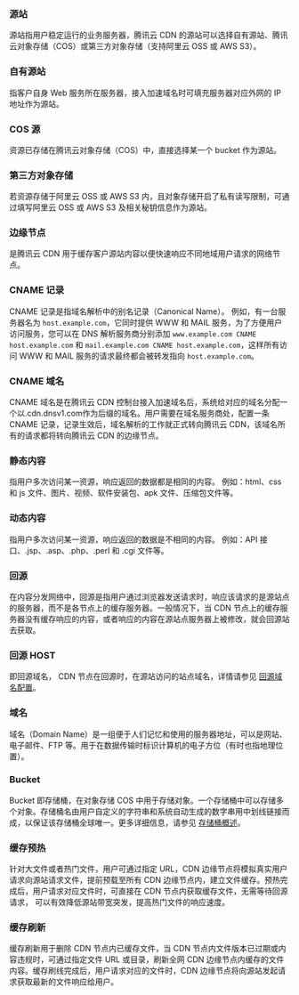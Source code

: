 

### 源站
源站指用户稳定运行的业务服务器，腾讯云 CDN 的源站可以选择自有源站、腾讯云对象存储（COS）或第三方对象存储（支持阿里云 OSS 或 AWS S3）。

### 自有源站
指客户自身 Web 服务所在服务器，接入加速域名时可填充服务器对应外网的 IP 地址作为源站。

### COS 源
资源已存储在腾讯云对象存储（COS）中，直接选择某一个 bucket 作为源站。


### 第三方对象存储
若资源存储于阿里云 OSS 或 AWS S3 内，且对象存储开启了私有读写限制，可通过填写阿里云 OSS 或 AWS S3 及相关秘钥信息作为源站。

### 边缘节点
是腾讯云 CDN 用于缓存客户源站内容以便快速响应不同地域用户请求的网络节点。

### CNAME 记录
CNAME 记录是指域名解析中的别名记录（Canonical Name）。
例如，有一台服务器名为 `host.example.com`，它同时提供 WWW 和 MAIL 服务，为了方便用户访问服务，您可以在 DNS 解析服务商分别添加 `www.example.com CNAME host.example.com` 和 `mail.example.com CNAME host.example.com`，这样所有访问 WWW 和 MAIL 服务的请求最终都会被转发指向 `host.example.com`。

### CNAME 域名
CNAME 域名是在腾讯云 CDN 控制台接入加速域名后，系统给对应的域名分配一个以.cdn.dnsv1.com作为后缀的域名。用户需要在域名服务商处，配置一条 CNAME 记录，记录生效后，域名解析的工作就正式转向腾讯云 CDN，该域名所有的请求都将转向腾讯云 CDN 的边缘节点。

### 静态内容
指用户多次访问某一资源，响应返回的数据都是相同的内容。
例如：html、css 和 js 文件、图片、视频、软件安装包、apk 文件、压缩包文件等。

### 动态内容
指用户多次访问某一资源，响应返回的数据是不相同的内容。
例如：API 接口、.jsp、.asp、.php、.perl 和 .cgi 文件等。

### 回源
在内容分发网络中，回源是指用户通过浏览器发送请求时，响应该请求的是源站点的服务器，而不是各节点上的缓存服务器。一般情况下，当 CDN 节点上的缓存服务器没有缓存响应的内容，或者响应的内容在源站点服务器上被修改，就会回源站去获取。

### 回源 HOST
即回源域名， CDN 节点在回源时，在源站访问的站点域名，详情请参见 [回源域名配置](https://cloud.tencent.com/document/product/228/41334#exp)。

### 域名
域名（Domain Name）是一组便于人们记忆和使用的服务器地址，可以是网站、电子邮件、FTP 等。用于在数据传输时标识计算机的电子方位（有时也指地理位置）。


### Bucket
Bucket 即存储桶，在对象存储 COS 中用于存储对象。一个存储桶中可以存储多个对象。存储桶名由用户自定义的字符串和系统自动生成的数字串用中划线链接而成，以保证该存储桶全球唯一。更多详细信息，请参见 [存储桶概述](https://cloud.tencent.com/document/product/436/13312)。

### 缓存预热
针对大文件或者热门文件，用户可通过指定 URL，CDN 边缘节点将模拟真实用户请求向源站请求文件，提前预载至所有 CDN 边缘节点内，建立文件缓存。预热完成后，用户请求对应文件时，可直接在 CDN 节点内获取缓存文件，无需等待回源请求，
可以有效降低源站带宽突发，提高热门文件的响应速度。

### 缓存刷新
缓存刷新用于删除 CDN 节点内已缓存文件，当 CDN 节点内文件版本已过期或内容违规时，可通过指定文件 URL 或目录，刷新全网 CDN 边缘节点内缓存的文件内容。缓存刷线完成后，用户请求对应的文件时，CDN 边缘节点将向源站发起请求获取最新的文件响应给用户。
